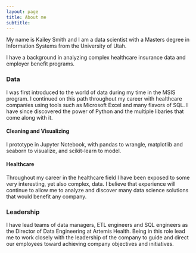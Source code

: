 ```yaml
---
layout: page
title: About me
subtitle: 
---
```


My name is Kailey Smith and I am a data scientist with a Masters degree in Information Systems from the University of Utah.

I have a background in analyzing complex healthcare insurance data and employer benefit programs.

### Data
I was first introduced to the world of data during my time in the MSIS program. I continued on this path throughout my career with healthcare companies using tools such as Microsoft Excel and many flavors of SQL. I have since discovered the power of Python and the multiple libaries that come along with it.

#### Cleaning and Visualizing
I prototype in Jupyter Notebook, with pandas to wrangle, matplotlib and seaborn to visualize, and scikit-learn to model.

#### Healthcare
Throughout my career in the healthcare field I have been exposed to some very interesting, yet also complex, data. I believe that experience will continue to allow me to analyze and discover many data science solutions that would benefit any company.

### Leadership
I have lead teams of data managers, ETL engineers and SQL engineers as the Director of Data Engineering at Artemis Health. Being in this role lead me to work closely with the leadership of the company to guide and direct our employees toward achieving company objectives and initiatives. 


